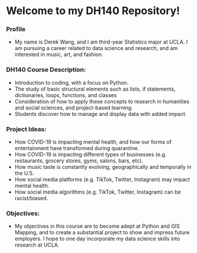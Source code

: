 # Welcome to my DH140 Repository!

### Profile
- My name is Derek Wang, and I am third-year Statistics major at UCLA. I am pursuing a career related to data science and research, and am interested in music, art, and fashion.


### DH140 Course Description:
- Introduction to coding, with a focus on Python. 
- The study of basic structural elements such as lists, if statements, dictionaries, loops, functions, and classes
- Consideration of how to apply these concepts to research in humanities and social sciences, and project-based learning.
- Students discover how to manage and display data with added impact. 

### Project Ideas:
- How COVID-19 is impacting mental health, and how our forms of entertainment have transformed during quarantine.
- How COVID-19 is impacting different types of businesses (e.g. restaurants, grocery stores, gyms, salons, bars, etc).
- How music taste is constantly evolving, geographically and temporally in the U.S.
- How social media platforms (e.g. TikTok, Twitter, Instagram) may impact mental health.
- How social media algorithms (e.g. TikTok, Twitter, Instagram) can be racist/biased. 

### Objectives:
- My objectives in this course are to become adept at Python and GIS Mapping, and to create a substantial project to show and impress future employers. I hope to one day incorporate my data science skills into research at UCLA.
